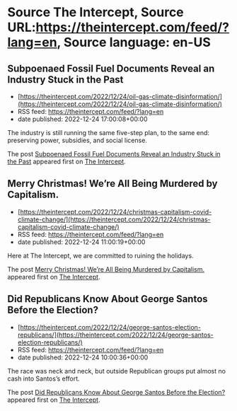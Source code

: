 # Source The Intercept, Source URL:https://theintercept.com/feed/?lang=en, Source language: en-US

## Subpoenaed Fossil Fuel Documents Reveal an Industry Stuck in the Past
 - [https://theintercept.com/2022/12/24/oil-gas-climate-disinformation/](https://theintercept.com/2022/12/24/oil-gas-climate-disinformation/)
 - RSS feed: https://theintercept.com/feed/?lang=en
 - date published: 2022-12-24 17:00:08+00:00

<p>The industry is still running the same five-step plan, to the same end: preserving power, subsidies, and social license.</p>
<p>The post <a href="https://theintercept.com/2022/12/24/oil-gas-climate-disinformation/" rel="nofollow">Subpoenaed Fossil Fuel Documents Reveal an Industry Stuck in the Past</a> appeared first on <a href="https://theintercept.com" rel="nofollow">The Intercept</a>.</p>

## Merry Christmas! We’re All Being Murdered by Capitalism.
 - [https://theintercept.com/2022/12/24/christmas-capitalism-covid-climate-change/](https://theintercept.com/2022/12/24/christmas-capitalism-covid-climate-change/)
 - RSS feed: https://theintercept.com/feed/?lang=en
 - date published: 2022-12-24 11:00:19+00:00

<p>Here at The Intercept, we are committed to ruining the holidays.</p>
<p>The post <a href="https://theintercept.com/2022/12/24/christmas-capitalism-covid-climate-change/" rel="nofollow">Merry Christmas! We’re All Being Murdered by Capitalism.</a> appeared first on <a href="https://theintercept.com" rel="nofollow">The Intercept</a>.</p>

## Did Republicans Know About George Santos Before the Election?
 - [https://theintercept.com/2022/12/24/george-santos-election-republicans/](https://theintercept.com/2022/12/24/george-santos-election-republicans/)
 - RSS feed: https://theintercept.com/feed/?lang=en
 - date published: 2022-12-24 10:00:36+00:00

<p>The race was neck and neck, but outside Republican groups put almost no cash into Santos’s effort.</p>
<p>The post <a href="https://theintercept.com/2022/12/24/george-santos-election-republicans/" rel="nofollow">Did Republicans Know About George Santos Before the Election?</a> appeared first on <a href="https://theintercept.com" rel="nofollow">The Intercept</a>.</p>
